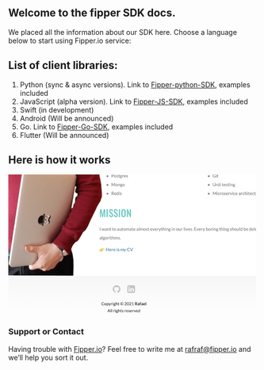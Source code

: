 ## Welcome to the fipper SDK docs.

We placed all the information about our SDK here. Choose a language below to start using Fipper.io service:
## List of client libraries:

1. Python (sync & async versions). Link to [Fipper-python-SDK](https://github.com/Fipper-io/fipper-python-sdk/), examples included
2. JavaScript (alpha version). Link to [Fipper-JS-SDK](https://github.com/Fipper-io/fipper-js-sdk/), examples included
3. Swift (in development)
4. Android (Will be announced)
5. Go. Link to [Fipper-Go-SDK](https://github.com/Fipper-io/fipper-go-sdk), examples included
6. Flutter (Will be announced)

## Here is how it works
![A feature toggle example](https://github.com/Fipper-io/fipper-sdk-docs/blob/gh-pages/fipper_sdk_footage.gif?raw=true)

### Support or Contact

Having trouble with [Fipper.io](https://fipper.io)? Feel free to write me at [rafraf@fipper.io](mailto:rafraf@fipper.io) and we’ll help you sort it out.
